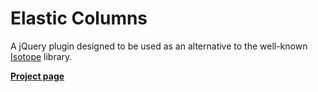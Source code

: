 # Elastic Columns

A jQuery plugin designed to be used as an alternative to the well-known [Isotope](isotope.metafizzy.co) library.

**[Project page](http://johansatge.github.io/elastic-columns/)**
